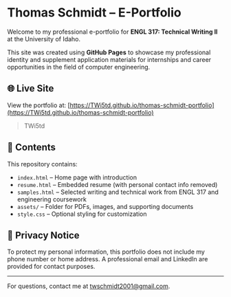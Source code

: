 # Thomas Schmidt – E-Portfolio

Welcome to my professional e-portfolio for **ENGL 317: Technical Writing II** at the University of Idaho.

This site was created using **GitHub Pages** to showcase my professional identity and supplement application materials for internships and career opportunities in the field of computer engineering.

## 🌐 Live Site

View the portfolio at: [https://TWi5td.github.io/thomas-schmidt-portfolio](https://TWi5td.github.io/thomas-schmidt-portfolio)

>TWi5td

## 📂 Contents

This repository contains:
- `index.html` – Home page with introduction
- `resume.html` – Embedded resume (with personal contact info removed)
- `samples.html` – Selected writing and technical work from ENGL 317 and engineering coursework
- `assets/` – Folder for PDFs, images, and supporting documents
- `style.css` – Optional styling for customization

## 🔐 Privacy Notice

To protect my personal information, this portfolio does not include my phone number or home address. A professional email and LinkedIn are provided for contact purposes.

---

For questions, contact me at [twschmidt2001@gmail.com](mailto:twschmidt2001@gmail.com).
